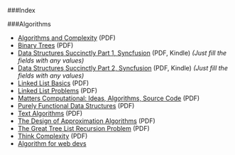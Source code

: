 ###Index

###Algorithms
* [Algorithms and Complexity](https://www.math.upenn.edu/~wilf/AlgoComp.pdf) (PDF)
* [Binary Trees](http://cslibrary.stanford.edu/110/BinaryTrees.pdf) (PDF)
* [Data Structures Succinctly Part 1, Syncfusion](https://www.syncfusion.com/resources/techportal/ebooks/datastructurespart1) (PDF, Kindle) *(Just fill the fields with any values)*
* [Data Structures Succinctly Part 2, Syncfusion](https://www.syncfusion.com/resources/techportal/ebooks/datastructurespart2) (PDF, Kindle) *(Just fill the fields with any values)*
* [Linked List Basics](http://cslibrary.stanford.edu/103/LinkedListBasics.pdf) (PDF)
* [Linked List Problems](http://cslibrary.stanford.edu/105/LinkedListProblems.pdf) (PDF)
* [Matters Computational: Ideas, Algorithms, Source Code](http://www.jjj.de/fxt/fxtbook.pdf) (PDF)
* [Purely Functional Data Structures](http://www.cs.cmu.edu/~rwh/theses/okasaki.pdf) (PDF)
* [Text Algorithms](http://igm.univ-mlv.fr/~mac/REC/text-algorithms.pdf) (PDF)
* [The Design of Approximation Algorithms](http://www.designofapproxalgs.com/book.pdf) (PDF)
* [The Great Tree List Recursion Problem](http://cslibrary.stanford.edu/109/TreeListRecursion.pdf) (PDF)
* [Think Complexity](http://greenteapress.com/complexity/) (PDF)
* [Algorithm for web devs](http://manojitballav.ml/books/Algorithms/Data%20Structure%20and%20Algorithm-%20Martin%20Richards(University%20of%20Cambridge).pdf)
